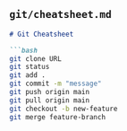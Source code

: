 ## `git/cheatsheet.md`
```markdown
# Git Cheatsheet

```bash
git clone URL
git status
git add .
git commit -m "message"
git push origin main
git pull origin main
git checkout -b new-feature
git merge feature-branch
